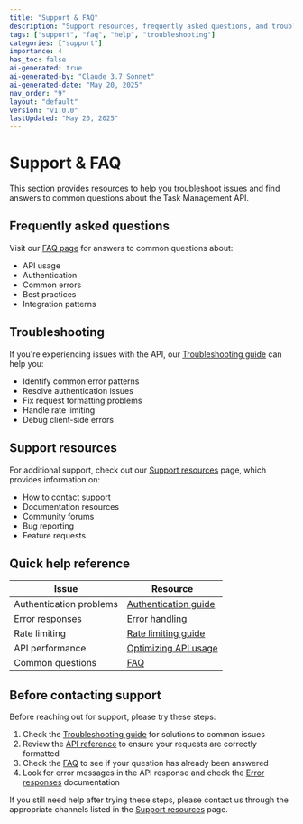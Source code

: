 ```yaml
---
title: "Support & FAQ"
description: "Support resources, frequently asked questions, and troubleshooting information for the Task Management API."
tags: ["support", "faq", "help", "troubleshooting"]
categories: ["support"]
importance: 4
has_toc: false
ai-generated: true
ai-generated-by: "Claude 3.7 Sonnet"
ai-generated-date: "May 20, 2025"
nav_order: "9"
layout: "default"
version: "v1.0.0"
lastUpdated: "May 20, 2025"
---
```


# Support & FAQ

This section provides resources to help you troubleshoot issues and find answers to common questions about the Task Management API.

## Frequently asked questions

Visit our [FAQ page](support/faq.md) for answers to common questions about:

- API usage
- Authentication
- Common errors
- Best practices
- Integration patterns

## Troubleshooting

If you're experiencing issues with the API, our [Troubleshooting guide](support/troubleshooting.md) can help you:

- Identify common error patterns
- Resolve authentication issues
- Fix request formatting problems
- Handle rate limiting
- Debug client-side errors

## Support resources

For additional support, check out our [Support resources](support/support-resources.md) page, which provides information on:

- How to contact support
- Documentation resources
- Community forums
- Bug reporting
- Feature requests

## Quick help reference

| Issue | Resource |
|-------|----------|
| Authentication problems | [Authentication guide](getting-started/authentication.md) |
| Error responses | [Error handling](core-concepts/error-handling.md) |
| Rate limiting | [Rate limiting guide](getting-started/rate-limiting.md) |
| API performance | [Optimizing API usage](advanced/optimizing-api-usage.md) |
| Common questions | [FAQ](support/faq.md) |

## Before contacting support

Before reaching out for support, please try these steps:

1. Check the [Troubleshooting guide](support/troubleshooting.md) for solutions to common issues
2. Review the [API reference](api-reference.md) to ensure your requests are correctly formatted
3. Check the [FAQ](support/faq.md) to see if your question has already been answered
4. Look for error messages in the API response and check the [Error responses](api-reference/error-responses.md) documentation

If you still need help after trying these steps, please contact us through the appropriate channels listed in the [Support resources](support/support-resources.md) page.


